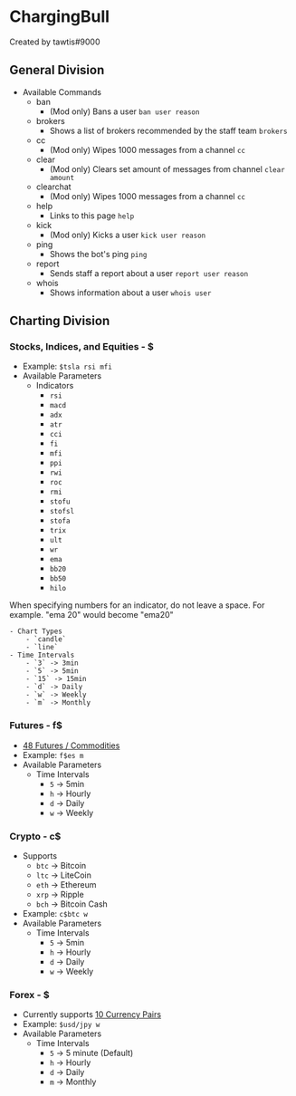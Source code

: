 # ChargingBull
Created by tawtis#9000

## General Division
- Available Commands
    - ban 
        - (Mod only) Bans a user `ban user reason`
    - brokers
        - Shows a list of brokers recommended by the staff team `brokers`
    - cc
        - (Mod only) Wipes 1000 messages from a channel `cc`
    - clear
        - (Mod only) Clears set amount of messages from channel `clear amount`
    - clearchat 
        - (Mod only) Wipes 1000 messages from a channel `cc`
    - help 
        - Links to this page `help`
    - kick
        - (Mod only) Kicks a user `kick user reason`
    - ping 
        - Shows the bot's ping `ping`
    - report 
        - Sends staff a report about a user `report user reason`
    - whois
        - Shows information about a user `whois user`

## Charting Division

### Stocks, Indices, and Equities - $
- Example:
`$tsla rsi mfi`
- Available Parameters
    - Indicators
        - `rsi` 
        - `macd` 
        - `adx`
        - `atr` 
        - `cci`
        - `fi` 
        - `mfi` 
        - `ppi` 
        - `rwi` 
        - `roc` 
        - `rmi` 
        - `stofu` 
        - `stofsl` 
        - `stofa` 
        - `trix`
        - `ult` 
        - `wr` 
        - `ema` 
        - `bb20` 
        - `bb50` 
        - `hilo`
 
When specifying numbers for an indicator, do not leave a space. For example. "ema 20" would become "ema20"
        
    - Chart Types
        - `candle`
        - `line` 
    - Time Intervals
        - `3` -> 3min
        - `5` -> 5min
        - `15` -> 15min
        - `d` -> Daily
        - `w` -> Weekly
        - `m` -> Monthly

### Futures - f$
- [48 Futures / Commodities](https://elite.finviz.com/futures_charts.ashx)
- Example:
`f$es m`
- Available Parameters
    - Time Intervals
        - `5` -> 5min
        - `h` -> Hourly
        - `d` -> Daily
        - `w` -> Weekly 

### Crypto - c$
- Supports
    - `btc` -> Bitcoin
    - `ltc` -> LiteCoin
    - `eth` -> Ethereum
    - `xrp` -> Ripple
    - `bch` -> Bitcoin Cash
- Example:
`c$btc w`
- Available Parameters
    - Time Intervals
        - `5` -> 5min
        - `h` -> Hourly
        - `d` -> Daily
        - `w` -> Weekly 

### Forex - $
- Currently supports [10 Currency Pairs](https://elite.finviz.com/forex_charts.ashx)
- Example:
`$usd/jpy w`
- Available Parameters
    - Time Intervals
        - `5` -> 5 minute (Default)
        - `h` -> Hourly
        - `d` -> Daily
        - `m` -> Monthly
